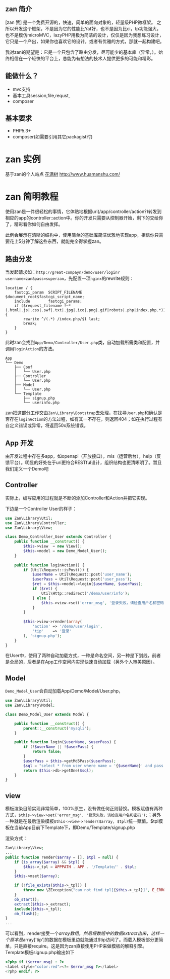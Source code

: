 ## zan 简介
[zan 赞] 是一个免费开源的，快速，简单的面向对象的，轻量级PHP微框架。
之所以开发这个框架，不是因为它的性能比Yaf好，也不是因为比ci，tp功能强大，也不是模仿microMVC，lazyPHP用极为简洁的设计，仅仅是因为我想练习设计，它只是一个产出，如果你也喜欢它的设计，或者有优雅的方式，那就一起构建吧。

我对zan的期望是：它是一个只包含了路由分发，尽可能少的基本库（异常，）。始终相信在一个轻快的平台上，总能为有想法的技术人提供更多的可能和精彩。

## 能做什么？
* mvc支持
* 基本工具session,file,requst,
* composer

## 基本要求
* PHP5.3+
* composer(如需要引用其它packagist时)

# zan 实例
基于zan的个人站点 [花满树](http://www.huamanshu.com/)  http://www.huamanshu.com/

# zan 简明教程

使用zan是一件很轻松的事情，它体贴地根据uri(/app/controller/action?)转发到相应的app的controller::action中。你的开发只需要从控制器开始，剩下的交给你了，精彩看你如何自由发挥。

此例会展示在清晰的结构中，使用简单的基础库简洁优雅地实现app，相信你只需要花上5分钟了解这些东西，就能完全得掌握zan。

## 路由分发

当发起请求如：`http://great-compayn/demo/user/login?username=zan&pass=superzan`，先配置一项`nginx`的rewrite规则：

    location / {
        fastcgi_param  SCRIPT_FILENAME  $document_root$fastcgi_script_name;
        include        fastcgi_params;
        if ($request_filename !~* (.html|.js|.css|.swf|.txt|.jpg|.ico|.png|.gif|robots|.php|index.php.*)) {
            rewrite ^/(.*) /index.php/$1 last;
            break;
        }
    }
    
此时zan会找到`App/Demo/Controller/User.php`类，自动加载所需类和配置，并调用`loginAction`的方法。

    App
    └── Demo
        ├── Conf
        │   └── User.php
        ├── Controller
        │   └── User.php
        ├── Model
        │   └── User.php
        └── Template
            ├── signup.php
            └── userinfo.php

zan把这部分工作交由`Zan\Library\Bootstrap`去处理，在找寻`User.php`和确认是否存在`loginAction`的方法过程，如有其一不存在，则返回404；如在执行过程有自定义错误或异常，将返回50x系统错误。

## App 开发
由开发过程中存在多app，如openapi（开放接口），mis（运营后台），help（反馈平台）。明显的好处在于uri更符合RESTful设计，组织结构也更清晰明了。暂且我们定义一个Demo吧

## Controller
实际上，编写应用的过程就是不断的添加Controller和Action并把它实现。

下边是一个Controller User的样子：

```php
use Zan\Library\Util;
use Zan\Library\Controller;
use Zan\Library\View;

class Demo_Controller_User extends Controller {
    public function __construct() {
        $this->view  = new View();
        $this->model = new Demo_Model_User();
    }
    
    public function loginAction() {
        if (Util\Request::isPost()) {
            $userName = Util\Request::post('user_name');
            $userPass = Util\Request::post('user_pass');
            $ret = $this->model->login($userName, $userPass);
            if ($ret) {
                Util\Http::redirect('/demo/user/info');
            } else {
                $this->view->set('error_msg', '登录失败，请检查用户名和密码');
            }
        }
        
        $this->view->render(array(
            'action' => '/demo/user/login',
            'tip'    => '登录'
        ), 'signup.php');
    }
}
```

在User中，使用了两种自动加载方式，一种是命名空间，另一种是下划线，前者是全局的，后者是在App工作空间内实现快速自动加载（另外个人审美原因）。

## Model

`Demo_Model_User`会自动加载App/Demo/Model/User.php，

```php
use Zan\Library\Util;
use Zan\Library\Model;

class Demo_Model_User extends Model {

    public function __construct() {
        parent::__construct('mysqli');
    }

    public function login($userName, $userPass) {
        if (!$userName || !$userPass) {
            return false;
        }
        $userPass = $this->getMd5Pass($userPass);
        $sql = "select * from user where name = '{$userName}' and pass = '{$userPass}'";
        return $this->db->getOne($sql);
    }
}
```

## view

模板渲染目前实现非常简单，100%原生，没有做任何正则替换。模板赋值有两种方式，`$this->view->set('error_msg', '登录失败，请检查用户名和密码');`；另外一种就是在最后渲染模板`$this->view->render($array, $tpl)`统一赋值。$tpl模板在当前App目前下Template下，即Demo/Template/signup.php

渲染方式：
```php
Zan\Library\View;
...
public function render($array = [], $tpl = null) {
    if (is_array($array) && $tpl) {
        $this->_tpl = APPPATH . APP . '/Template/' . $tpl;
    }
    $this->mset($array);

    if (!file_exists($this->_tpl)) {
        throw new \ZException("can not find tpl[{$this->_tpl}]", E_ERROR);
    }
    ob_start();
    extract($this->_extract);
    include($this->_tpl);
    ob_flush();
}
...
```

可以看到，render接受一个$array数组，然后将数组中的数据extract出来，这样一个原本是$array['tip']的数据在模板里边就能通过$tip访问了。而载入模板部分更简单，只是直接require。这是因为zan直接使用PHP来做模板的解释引擎。Template模板signup.php输出如下

```php
<?php if ($error_msg) : ?>
<label style="color:red"><?= $error_msg ?></label>
<?php endif; ?>
```
